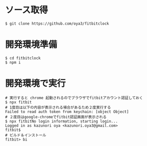 # ソース取得

``` shell
$ git clone https://github.com/oya3/fitbitclock
```


# 開発環境準備

``` shell
$ cd fitbitclock
$ npm i
```

# 開発環境で実行

``` shell
# 実行すると chrome 起動されるのでブラウザでfitbitアカウント認証しておく
$ npx fitbit
# 1度目は以下の内容が表示される場合があるため２度実行する
Failed to read auth token from keychain: [object Object]
# ２度目はgoogle-chromeでfitbit認証画面が表示される
$ npx fitbitNo login information, starting login...
Logged in as kazunori oya <kazunori.oya3@gmail.com>
fitbit$
# ビルド＆インストール
fitbit> bi
```


